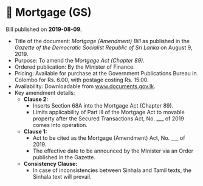 # 📄  Mortgage (GS)

Bill published on **2019-08-09**.

- Title of the document: *Mortgage (Amendment) Bill* as published in the *Gazette of the Democratic Socialist Republic of Sri Lanka* on August 9, 2019.
- Purpose: To amend the *Mortgage Act (Chapter 89)*.
- Ordered publication: By the Minister of Finance.
- Pricing: Available for purchase at the Government Publications Bureau in Colombo for Rs. 6.00, with postage costing Rs. 15.00.
- Availability: Downloadable from www.documents.gov.lk.
- Key amendment details:
  - **Clause 2:**
      - Inserts Section 68A into the Mortgage Act (Chapter 89).
      - Limits applicability of Part III of the Mortgage Act to movable property after the Secured Transactions Act, No. ___ of 2019 comes into operation.
  - **Clause 1:**
      - Act to be cited as the Mortgage (Amendment) Act, No. ___ of 2019.
      - The effective date to be announced by the Minister via an Order published in the Gazette.
  - **Consistency Clause:**
      - In case of inconsistencies between Sinhala and Tamil texts, the Sinhala text will prevail.


